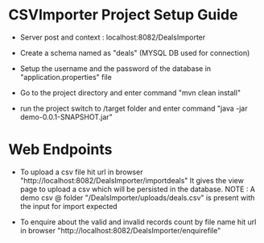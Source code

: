 # CSVImporter Project Setup Guide

* Server post and context : localhost:8082/DealsImporter

* Create a schema named as "deals" (MYSQL DB used for connection)

* Setup the username and the password of the database in "application.properties" file

* Go to the project directory and enter command "mvn clean install"

* run the project switch to /target folder and enter command "java -jar demo-0.0.1-SNAPSHOT.jar"

# Web Endpoints

* To upload a csv file hit url in browser "http://localhost:8082/DealsImporter/importdeals"
  It gives the view page to upload a csv which will be persisted in the database.
  NOTE : A demo csv @ folder "/DealsImporter/uploads/deals.csv" is present with the input for import expected

* To enquire about the valid and invalid records count by file name hit url in browser "http://localhost:8082/DealsImporter/enquirefile"
